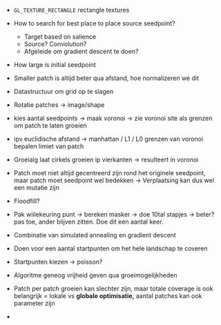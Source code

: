 - `GL_TEXTURE_RECTANGLE` rectangle textures
- How to search for best place to place source seedpoint?
	- Target based on salience
	- Source? Convolution?
	- Afgeleide om gradient descent te doen?
- How large is initial seedpoint
- Smaller patch is altijd beter qua afstand, hoe normalizeren we dit
- Datastructuur om grid op te slagen
- Rotatie patches -> image/shape

- kies aantal seedpoints -> maak voronoi -> zie voronoi site als grenzen om patch te laten groeien
- ipv euclidische afstand -> manhattan / L1 / L0
grenzen van voronoi bepalen limiet van patch
- Groeialg laat cirkels groeien ip vierkanten -> resulteert in voronoi
- Patch moet niet altijd gecentreerd zijn rond het originele seedpoint, maar patch moet seedpoint wel bedekken -> Verplaatsing kan dus wel een mutatie zijn
- Floodfill? 

- Pak wiilekeuring punt -> bereken masker -> doe 10tal stapjes -> beter? pas toe, ander blijven zitten. Doe dit een aantal keer.
- Combinatie van simulated annealing en gradient descent
- Doen voor een aantal startpunten om het hele landschap te coveren
- Startpunten kiezen -> poisson?

- Algoritme geneog vrijheid geven qua groeimogelijkheden
- Patch per patch groeien kan slechter zijn, maar totale coverage is ook belangrijk = lokale vs **globale optimisatie,** aantal patches kan ook parameter zijn
- 
